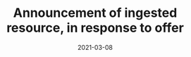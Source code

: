 ---
title: "Announcement of ingested resource, in response to offer"
date: "2021-03-08"
description: ""
layout: pattern_example
status: [review,draft]
payload:
    contexts: ["sorg","ldp","ietf","nat","nrr"]
    id: "urn:uuid:94ecae35-dcfd-4182-8550-22c7164fe23f"
    type: ["Announce","nat:ingest-success"]
    origin:
        lookup: "repository"
    target:
        lookup: "overlay-journal"
    object:
        lookup: "preprint"
    in_reply_to:
        id: urn:uuid:0370c0fb-bb78-4a9b-87f5-bed307a509dd
        type: ["Offer","nat:ingest-request"]
---